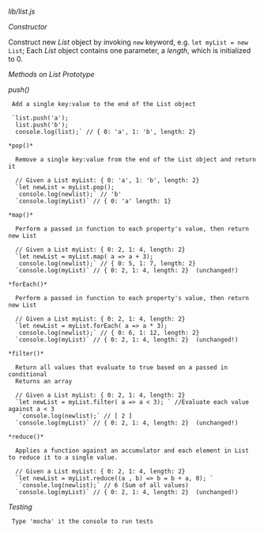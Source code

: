 *lib/list.js*

 _Constructor_

   Construct new *List* object by invoking `new` keyword, e.g. `let myList = new List`;
   Each *List* object contains one parameter, a *length*, which is initialized to 0.


 _Methods on List Prototype_

   *push()*

     Add a single key:value to the end of the List object

     `list.push('a');
      list.push('b');
      console.log(list);` // { 0: 'a', 1: 'b', length: 2}

    *pop()*

      Remove a single key:value from the end of the List object and return it

      // Given a List myList: { 0: 'a', 1: 'b', length: 2}
      `let newList = myList.pop();
       console.log(newlist);` // 'b'
      `console.log(myList)` // { 0: 'a' length: 1}

    *map()*

      Perform a passed in function to each property's value, then return new List

      // Given a List myList: { 0: 2, 1: 4, length: 2}
      `let newList = myList.map( a => a + 3);
       console.log(newlist);` // { 0: 5, 1: 7, length: 2}
      `console.log(myList)` // { 0: 2, 1: 4, length: 2}  (unchanged!)

    *forEach()*

      Perform a passed in function to each property's value, then return new List

      // Given a List myList: { 0: 2, 1: 4, length: 2}
      `let newList = myList.forEach( a => a * 3);
       console.log(newlist);` // { 0: 6, 1: 12, length: 2}
      `console.log(myList)` // { 0: 2, 1: 4, length: 2}  (unchanged!)

    *filter()*

      Return all values that evaluate to true based on a passed in conditional
      Returns an array

      // Given a List myList: { 0: 2, 1: 4, length: 2}
      `let newList = myList.filter( a => a < 3); ` //Evaluate each value against a < 3
       `console.log(newlist);` // [ 2 ]
      `console.log(myList)` // { 0: 2, 1: 4, length: 2}  (unchanged!)

    *reduce()*

      Applies a function against an accumulator and each element in List to reduce it to a single value.

      // Given a List myList: { 0: 2, 1: 4, length: 2}
      `let newList = myList.reduce((a , b) => b = b + a, 0); `
       `console.log(newlist);` // 6 (Sum of all values)
      `console.log(myList)` // { 0: 2, 1: 4, length: 2}  (unchanged!)

  _Testing_

     Type 'mocha' it the console to run tests
